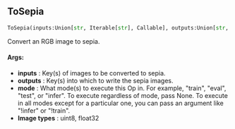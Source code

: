 ## ToSepia
```python
ToSepia(inputs:Union[str, Iterable[str], Callable], outputs:Union[str, Iterable[str]], mode:Union[NoneType, str, Iterable[str]]=None)
```
Convert an RGB image to sepia.



#### Args:

* **inputs** :  Key(s) of images to be converted to sepia.
* **outputs** :  Key(s) into which to write the sepia images.
* **mode** :  What mode(s) to execute this Op in. For example, "train", "eval", "test", or "infer". To execute            regardless of mode, pass None. To execute in all modes except for a particular one, you can pass an argument            like "!infer" or "!train".
* **Image types** :         uint8, float32    